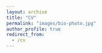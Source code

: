 ```yaml
---
layout: archive
title: "CV"
permalink: "images/bio-photo.jpg"
author_profile: true
redirect_from:
  - /cv
---
```

